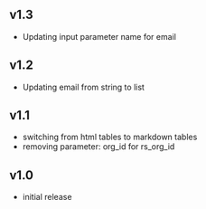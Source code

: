 v1.3
----
- Updating input parameter name for email

v1.2
----
- Updating email from string to list

v1.1
-----
- switching from html tables to markdown tables
- removing parameter: org_id for rs_org_id

v1.0
-----
- initial release
